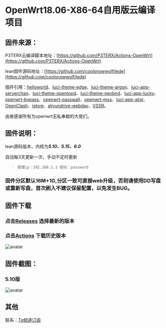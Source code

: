 # OpenWrt18.06-X86-64自用版云编译项目

## 固件来源：

P3TERX云编译脚本地址：[https://github.com/P3TERX/Actions-OpenWrt](https://github.com/P3TERX/Actions-OpenWrt)

lean固件源码地址：[https://github.com/coolsnowwolf/lede](https://github.com/coolsnowwolf/lede)

插件引用：[helloworld](https://github.com/fw876/helloworld.git)、[luci-theme-edge](https://github.com/garypang13/luci-theme-edge.git)、[luci-theme-argon](https://github.com/jerrykuku/luci-theme-argon.git)、[luci-app-serverchan](https://github.com/tty228/luci-app-serverchan.git)、[luci-theme-opentopd](https://github.com/sirpdboy/luci-theme-opentopd.git)、[luci-theme-neobird](https://github.com/thinktip/luci-theme-neobird.git)、[luci-app-lucky](https://github.com/sirpdboy/luci-app-lucky.git)、[openwrt-bypass](https://github.com/kiddin9/openwrt-bypass.git)、[openwrt-passwall](https://github.com/xiaorouji/openwrt-passwall.git)、[openwrt-mos](https://github.com/QiuSimons/openwrt-mos.git)、[luci-app-alist](https://github.com/sbwml/luci-app-alist.git)、[OpenClash](https://github.com/vernesong/OpenClash.git)、[istore](https://github.com/linkease/istore.git)、[aliyundrive-webdav](https://github.com/messense/aliyundrive-webdav)、[VSSR](https://github.com/jerrykuku/openwrt-package)。

由衷感谢所有为openwrt无私奉献的大佬们。

## 固件说明：

lean源码版本，内核为***5.10、5.15、6.0***

自动每3天更新一次，手动不定时更新

> `管理ip：192.168.1.1 密码：password`

### 固件分区默认16M+1G,分区一致可直接web升级，否则请使用DD写盘或重新写盘，首次刷入不建议保留配置，以免发生BUG。

## 固件下载
### 点击[Releases](https://github.com/ZiPenOk/openwrt-Exclusive/releases) 选择最新的版本
### 点击[Actions](https://github.com/ZiPenOk/openwrt-Exclusive/actions) 下载历史版本
![avatar](https://raw.githubusercontent.com/firkerword/openwrt-Exclusive/main/boc/c.png)

## 固件截图：
### 5.10版
![avatar](https://raw.githubusercontent.com/firkerword/openwrt-Exclusive/main/boc/c.jpg)
## 其他
联系：[Tg频道订阅](https://t.me/zhinengchaoshenzhe)
